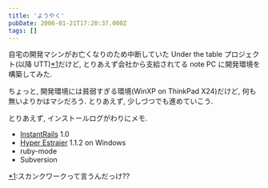 ```yaml
---
title: 'ようやく'
pubDate: 2006-01-21T17:20:37.000Z
tags: []
---
```


自宅の開発マシンがお亡くなりのため中断していた Under the table プロジェクト(以降 UTT)[\*1](#f-d50b0b2b)だけど, とりあえず会社から支給されてる note PC に開発環境を構築してみた.

ちょっと, 開発環境には貧弱すぎる環境(WinXP on ThinkPad X24)だけど, 何も無いよりかはマシだろう. とりあえず, 少しづつでも進めていこう.

とりあえず, インストールログがわりにメモ.

- [InstantRails](http://instantrails.rubyforge.org/wiki/wiki.pl?Instant_Rails) 1.0
- [Hyper Estraier](http://hyperestraier.sourceforge.net) 1.1.2 on Windows
- ruby-mode
- Subversion

[\*1](#fn-d50b0b2b):スカンクワークって言うんだっけ??
